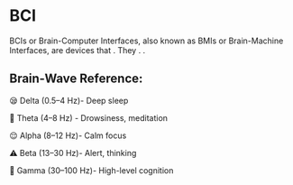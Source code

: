 # BCI
BCIs or Brain-Computer Interfaces, also known as BMIs or Brain-Machine Interfaces, are devices that .  They .  .
## Brain-Wave Reference:
😪 Delta (0.5–4 Hz)- Deep sleep

🧘 Theta (4–8 Hz) - Drowsiness, meditation

😌 Alpha (8–12 Hz)- Calm focus

⚠️ Beta (13–30 Hz)- Alert, thinking

🤔 Gamma (30–100 Hz)- High-level cognition


